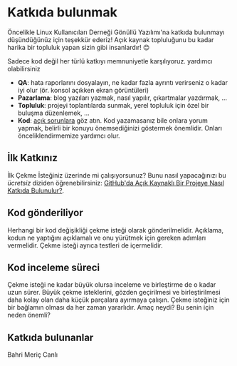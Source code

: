 # Katkıda bulunmak

Öncelikle Linux Kullanıcıları Derneği Gönüllü Yazılımı'na katkıda bulunmayı düşündüğünüz için teşekkür ederiz! Açık kaynak topluluğunu bu kadar harika bir topluluk yapan sizin gibi insanlardır! 😊

Sadece kod değil her türlü katkıyı memnuniyetle karşılıyoruz. yardımcı olabilirsiniz
- **QA**: hata raporlarını dosyalayın, ne kadar fazla ayrıntı verirseniz o kadar iyi olur (ör. konsol açıkken ekran görüntüleri)
- **Pazarlama**: blog yazıları yazmak, nasıl yapılır, çıkartmalar yazdırmak, ...
- **Topluluk**: projeyi toplantılarda sunmak, yerel topluluk için özel bir buluşma düzenlemek, ...
- **Kod**: [açık sorunlara](https://github.com/lkdtr/gonulluyazilimi/issues) göz atın. Kod yazamasanız bile onlara yorum yapmak, belirli bir konuyu önemsediğinizi göstermek önemlidir. Onları önceliklendirmemize yardımcı olur.

## İlk Katkınız

İlk Çekme İsteğiniz üzerinde mi çalışıyorsunuz? Bunu nasıl yapacağınızı bu *ücretsiz* diziden öğrenebilirsiniz: [GitHub'da Açık Kaynaklı Bir Projeye Nasıl Katkıda Bulunulur?](https://github.com/freeCodeCamp/how-to-contribute-to-open-source/blob/main/README-TR.md).


## Kod gönderiliyor

Herhangi bir kod değişikliği çekme isteği olarak gönderilmelidir. Açıklama, kodun ne yaptığını açıklamalı ve onu yürütmek için gereken adımları vermelidir. Çekme isteği ayrıca testleri de içermelidir.

## Kod inceleme süreci

Çekme isteği ne kadar büyük olursa inceleme ve birleştirme de o kadar uzun sürer. Büyük çekme isteklerini, gözden geçirilmesi ve birleştirilmesi daha kolay olan daha küçük parçalara ayırmaya çalışın.
Çekme isteğiniz için bir bağlamın olması da her zaman yararlıdır. Amaç neydi? Bu senin için neden önemli?

## Katkıda bulunanlar

Bahri Meriç Canlı
